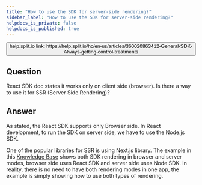 ```yaml
---
title: "How to use the SDK for server-side rendering?"
sidebar_label: "How to use the SDK for server-side rendering?"
helpdocs_is_private: false
helpdocs_is_published: true
---
```


<!-- applies to React SDK, todo: update? -->

<p>
  <button style={{borderRadius:'8px', border:'1px', fontFamily:'Courier New', fontWeight:'800', textAlign:'left'}}> help.split.io link: https://help.split.io/hc/en-us/articles/360020863412-General-SDK-Always-getting-control-treatments </button>
</p>

## Question

React SDK doc states it works only on client side (browser). Is there a way to use it for SSR (Server Side Rendering)?

## Answer

As stated, the React SDK supports only Browser side. In React development, to run the SDK on server side, we have to use the Node.js SDK.

One of the popular libraries for SSR is using Next.js library. The example in this [Knowledge Base](https://help.split.io/hc/en-us/articles/360043277911-JavaScript-SDK-Example-using-Next-js-) shows both SDK rendering in browser and server modes, browser side uses React SDK and server side uses Node SDK. In reality, there is no need to have both rendering modes in one app, the example is simply showing how to use both types of rendering.